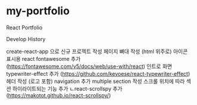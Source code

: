 # my-portfolio

React Portfolio

Develop History

create-react-app 으로 신규 프로젝트 작성
페이지 뼈대 작성 (html 위주로)
아이콘 표시용 react fontawesome 추가 (https://fontawesome.com/v5/docs/web/use-with/react)
인트로 화면 typewriter-effect 추가 (https://github.com/kevoese/react-typewriter-effect)
헤더 작성 (로고 포함)
navigation 추가
multiple section 작성
스크롤 위치에 따라 섹션 하이라이트되는 기능 추가 
ㄴreact-scrollspy 추가 (https://makotot.github.io/react-scrollspy/)
